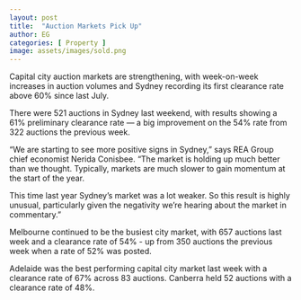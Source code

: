 ```yaml
---
layout: post
title:  "Auction Markets Pick Up"
author: EG
categories: [ Property ]
image: assets/images/sold.png
---
```

Capital city auction markets are strengthening, with
week-on-week increases in auction volumes and
Sydney recording its first clearance rate above 60%
since last July.

There were 521 auctions in Sydney
last weekend, with results showing a 61% preliminary
clearance rate — a big improvement on the 54% rate
from 322 auctions the previous week.

“We are starting to see more positive signs in Sydney,”
says REA Group chief economist Nerida Conisbee.
“The market is holding up much better than we
thought. Typically, markets are much slower to gain
momentum at the start of the year.

This time last year
Sydney’s market was a lot weaker. So this result is
highly unusual, particularly given the negativity we’re
hearing about the market in commentary.”

Melbourne continued to be the busiest city market,
with 657 auctions last week and a clearance rate of
54% - up from 350 auctions the previous week when a
rate of 52% was posted.

Adelaide was the best performing capital city market
last week with a clearance rate of 67% across 83
auctions. Canberra held 52 auctions with a clearance
rate of 48%.
